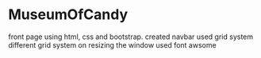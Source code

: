 # MuseumOfCandy
front page using html, css and bootstrap.
created navbar
used grid system
different grid system on resizing the window
used font awsome
